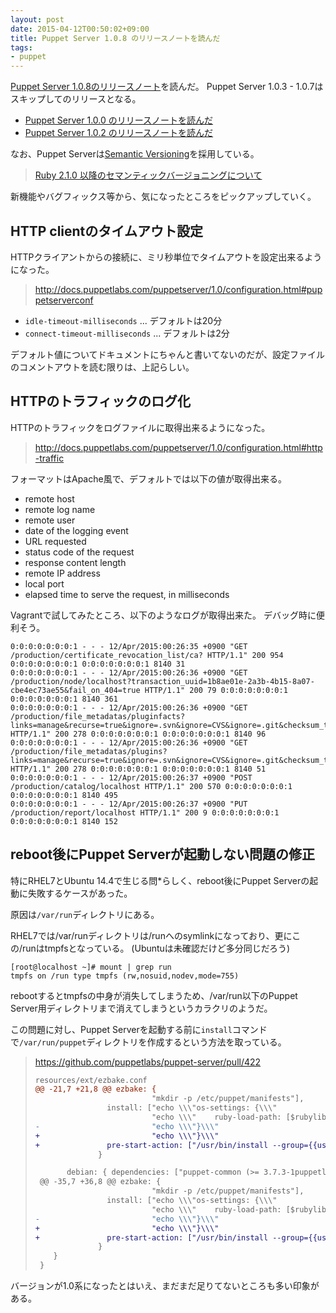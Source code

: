 ```yaml
---
layout: post
date: 2015-04-12T00:50:02+09:00
title: Puppet Server 1.0.8 のリリースノートを読んだ
tags:
- puppet
---
```

[Puppet Server 1.0.8のリリースノート](https://docs.puppetlabs.com/puppetserver/1.0/release_notes.html#puppet-server-108)を読んだ。
Puppet Server 1.0.3 - 1.0.7はスキップしてのリリースとなる。

- [Puppet Server 1.0.0 のリリースノートを読んだ](/2015/02/11/puppet-server-release-note-100/)
- [Puppet Server 1.0.2 のリリースノートを読んだ](/2015/02/12/puppet-server-release-note-102/)

なお、Puppet Serverは[Semantic Versioning](http://semver.org)を採用している。

> [Ruby 2.1.0 以降のセマンティックバージョニングについて](https://www.ruby-lang.org/ja/news/2013/12/21/ruby-version-policy-changes-with-2-1-0/)

新機能やバグフィックス等から、気になったところをピックアップしていく。

HTTP clientのタイムアウト設定
---

HTTPクライアントからの接続に、ミリ秒単位でタイムアウトを設定出来るようになった。

> http://docs.puppetlabs.com/puppetserver/1.0/configuration.html#puppetserverconf

- `idle-timeout-milliseconds` ... デフォルトは20分
- `connect-timeout-milliseconds` ... デフォルトは2分

デフォルト値についてドキュメントにちゃんと書いてないのだが、設定ファイルのコメントアウトを読む限りは、上記らしい。

HTTPのトラフィックのログ化
---

HTTPのトラフィックをログファイルに取得出来るようになった。

> http://docs.puppetlabs.com/puppetserver/1.0/configuration.html#http-traffic

フォーマットはApache風で、デフォルトでは以下の値が取得出来る。

- remote host
- remote log name
- remote user
- date of the logging event
- URL requested
- status code of the request
- response content length
- remote IP address
- local port
- elapsed time to serve the request, in milliseconds

Vagrantで試してみたところ、以下のようなログが取得出来た。
デバッグ時に便利そう。

```
0:0:0:0:0:0:0:1 - - - 12/Apr/2015:00:26:35 +0900 "GET /production/certificate_revocation_list/ca? HTTP/1.1" 200 954 0:0:0:0:0:0:0:1 0:0:0:0:0:0:0:1 8140 31
0:0:0:0:0:0:0:1 - - - 12/Apr/2015:00:26:36 +0900 "GET /production/node/localhost?transaction_uuid=1b8ae01e-2a3b-4b15-8a07-cbe4ec73ae55&fail_on_404=true HTTP/1.1" 200 79 0:0:0:0:0:0:0:1 0:0:0:0:0:0:0:1 8140 361
0:0:0:0:0:0:0:1 - - - 12/Apr/2015:00:26:36 +0900 "GET /production/file_metadatas/pluginfacts?links=manage&recurse=true&ignore=.svn&ignore=CVS&ignore=.git&checksum_type=md5 HTTP/1.1" 200 278 0:0:0:0:0:0:0:1 0:0:0:0:0:0:0:1 8140 96
0:0:0:0:0:0:0:1 - - - 12/Apr/2015:00:26:36 +0900 "GET /production/file_metadatas/plugins?links=manage&recurse=true&ignore=.svn&ignore=CVS&ignore=.git&checksum_type=md5 HTTP/1.1" 200 278 0:0:0:0:0:0:0:1 0:0:0:0:0:0:0:1 8140 51
0:0:0:0:0:0:0:1 - - - 12/Apr/2015:00:26:37 +0900 "POST /production/catalog/localhost HTTP/1.1" 200 570 0:0:0:0:0:0:0:1 0:0:0:0:0:0:0:1 8140 495
0:0:0:0:0:0:0:1 - - - 12/Apr/2015:00:26:37 +0900 "PUT /production/report/localhost HTTP/1.1" 200 9 0:0:0:0:0:0:0:1 0:0:0:0:0:0:0:1 8140 152
```

reboot後にPuppet Serverが起動しない問題の修正
---

特にRHEL7とUbuntu 14.4で生じる問*らしく、reboot後にPuppet Serverの起動に失敗するケースがあった。

原因は`/var/run`ディレクトリにある。

RHEL7では/var/runディレクトリは/runへのsymlinkになっており、更にこの/runはtmpfsとなっている。 (Ubuntuは未確認だけど多分同じだろう)

```shell-session
[root@localhost ~]# mount | grep run
tmpfs on /run type tmpfs (rw,nosuid,nodev,mode=755)
```

rebootするとtmpfsの中身が消失してしまうため、/var/run以下のPuppet Server用ディレクトリまで消えてしまうというカラクリのようだ。

この問題に対し、Puppet Serverを起動する前に`install`コマンドで`/var/run/puppet`ディレクトリを作成するという方法を取っている。

> https://github.com/puppetlabs/puppet-server/pull/422
>
> ```diff
> resources/ext/ezbake.conf
> @@ -21,7 +21,8 @@ ezbake: {
>                           "mkdir -p /etc/puppet/manifests"],
>                 install: ["echo \\\"os-settings: {\\\"                         > $DESTDIR/$projconfdir/conf.d/os-settings.conf",
>                           "echo \\\"    ruby-load-path: [$rubylibdir]\\\"      >> $DESTDIR/$projconfdir/conf.d/os-settings.conf",
> -                         "echo \\\"}\\\"                                      >> $DESTDIR/$projconfdir/conf.d/os-settings.conf" ]
> +                         "echo \\\"}\\\"                                      >> $DESTDIR/$projconfdir/conf.d/os-settings.conf" ],
> +               pre-start-action: ["/usr/bin/install --group={{user}} --owner={{user}} -d /var/run/puppet"]
>               }
>
>        debian: { dependencies: ["puppet-common (>= 3.7.3-1puppetlabs1)"
>  @@ -35,7 +36,8 @@ ezbake: {
>                           "mkdir -p /etc/puppet/manifests"],
>                 install: ["echo \\\"os-settings: {\\\"                       > $DESTDIR/$projconfdir/conf.d/os-settings.conf"
>                           "echo \\\"    ruby-load-path: [$rubylibdir]\\\"    >> $DESTDIR/$projconfdir/conf.d/os-settings.conf",
> -                         "echo \\\"}\\\"                                    >> $DESTDIR/$projconfdir/conf.d/os-settings.conf"]
> +                         "echo \\\"}\\\"                                    >> $DESTDIR/$projconfdir/conf.d/os-settings.conf"],
> +               pre-start-action: ["/usr/bin/install --group={{user}} --owner={{user}} -d /var/run/puppet"]
>               }
>     }
>  }
> ```

バージョンが1.0系になったとはいえ、まだまだ足りてないところも多い印象がある。
